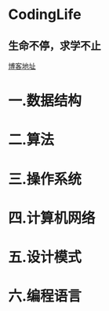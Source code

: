 # CodingLife
## 生命不停，求学不止

[博客地址](https://blog.csdn.net/u013213317)


# 一.数据结构
# 二.算法


# 三.操作系统
# 四.计算机网络
# 五.设计模式
# 六.编程语言

